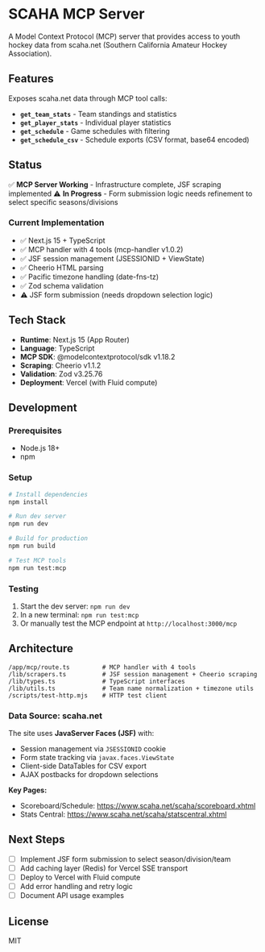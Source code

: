 # SCAHA MCP Server

A Model Context Protocol (MCP) server that provides access to youth hockey data from scaha.net (Southern California Amateur Hockey Association).

## Features

Exposes scaha.net data through MCP tool calls:
- **`get_team_stats`** - Team standings and statistics
- **`get_player_stats`** - Individual player statistics
- **`get_schedule`** - Game schedules with filtering
- **`get_schedule_csv`** - Schedule exports (CSV format, base64 encoded)

## Status

✅ **MCP Server Working** - Infrastructure complete, JSF scraping implemented
⚠️ **In Progress** - Form submission logic needs refinement to select specific seasons/divisions

### Current Implementation

- ✅ Next.js 15 + TypeScript
- ✅ MCP handler with 4 tools (mcp-handler v1.0.2)
- ✅ JSF session management (JSESSIONID + ViewState)
- ✅ Cheerio HTML parsing
- ✅ Pacific timezone handling (date-fns-tz)
- ✅ Zod schema validation
- ⚠️ JSF form submission (needs dropdown selection logic)

## Tech Stack

- **Runtime**: Next.js 15 (App Router)
- **Language**: TypeScript
- **MCP SDK**: @modelcontextprotocol/sdk v1.18.2
- **Scraping**: Cheerio v1.1.2
- **Validation**: Zod v3.25.76
- **Deployment**: Vercel (with Fluid compute)

## Development

### Prerequisites

- Node.js 18+
- npm

### Setup

```bash
# Install dependencies
npm install

# Run dev server
npm run dev

# Build for production
npm run build

# Test MCP tools
npm run test:mcp
```

### Testing

1. Start the dev server: `npm run dev`
2. In a new terminal: `npm run test:mcp`
3. Or manually test the MCP endpoint at `http://localhost:3000/mcp`

## Architecture

```
/app/mcp/route.ts         # MCP handler with 4 tools
/lib/scrapers.ts          # JSF session management + Cheerio scraping
/lib/types.ts             # TypeScript interfaces
/lib/utils.ts             # Team name normalization + timezone utils
/scripts/test-http.mjs    # HTTP test client
```

### Data Source: scaha.net

The site uses **JavaServer Faces (JSF)** with:
- Session management via `JSESSIONID` cookie
- Form state tracking via `javax.faces.ViewState`
- Client-side DataTables for CSV export
- AJAX postbacks for dropdown selections

**Key Pages:**
- Scoreboard/Schedule: https://www.scaha.net/scaha/scoreboard.xhtml
- Stats Central: https://www.scaha.net/scaha/statscentral.xhtml

## Next Steps

- [ ] Implement JSF form submission to select season/division/team
- [ ] Add caching layer (Redis) for Vercel SSE transport
- [ ] Deploy to Vercel with Fluid compute
- [ ] Add error handling and retry logic
- [ ] Document API usage examples

## License

MIT
